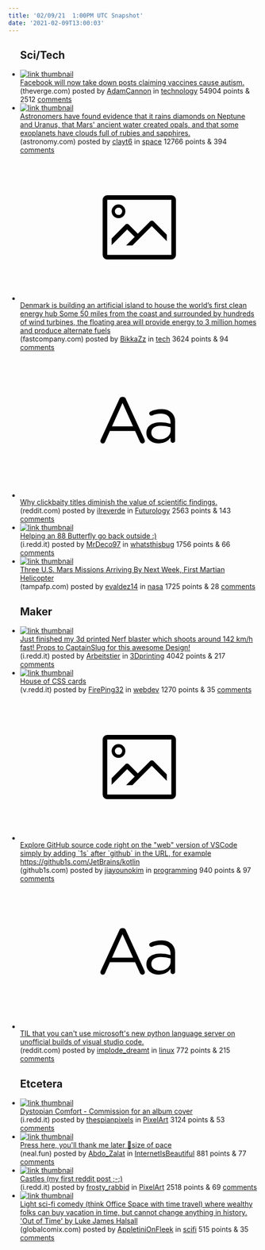 ```yaml
---
title: '02/09/21  1:00PM UTC Snapshot'
date: '2021-02-09T13:00:03'
---
```

<ul>
<h2>Sci/Tech</h2>

<li><a href='https://www.theverge.com/2021/2/8/22272883/facebook-covid-19-vaccine-misinformation-expanded-removal-autism'><img src='https://a.thumbs.redditmedia.com/TRXos3e2MhEgc7FCE6nRaqzBodq39gOfW3szVDibVZ8.jpg' alt='link thumbnail'></a><div><div class='linkTitle'><a href='https://www.theverge.com/2021/2/8/22272883/facebook-covid-19-vaccine-misinformation-expanded-removal-autism'>Facebook will now take down posts claiming vaccines cause autism.</a></div>(theverge.com) posted by <a href='https://www.reddit.com/user/AdamCannon'>AdamCannon</a> in <a href='https://www.reddit.com/r/technology'>technology</a> 54904 points & 2512 <a href='https://www.reddit.com/r/technology/comments/lfopa3/facebook_will_now_take_down_posts_claiming/'>comments</a></div></li>

<li><a href='https://astronomy.com/news/2021/02/outer-space-is-a-treasure-chest-of-gemstones'><img src='https://a.thumbs.redditmedia.com/WRoeRoEguD1DHJjUznNo48iT9mM9qgE6T66lqiJENb4.jpg' alt='link thumbnail'></a><div><div class='linkTitle'><a href='https://astronomy.com/news/2021/02/outer-space-is-a-treasure-chest-of-gemstones'>Astronomers have found evidence that it rains diamonds on Neptune and Uranus, that Mars' ancient water created opals, and that some exoplanets have clouds full of rubies and sapphires.</a></div>(astronomy.com) posted by <a href='https://www.reddit.com/user/clayt6'>clayt6</a> in <a href='https://www.reddit.com/r/space'>space</a> 12766 points & 394 <a href='https://www.reddit.com/r/space/comments/lfm4r7/astronomers_have_found_evidence_that_it_rains/'>comments</a></div></li>

<li><a href='https://www.fastcompany.com/90601986/denmark-is-building-an-artificial-island-to-house-the-worlds-first-clean-energy-hub'><svg version='1.1' viewBox='-34 -14 104 64' preserveAspectRatio='xMidYMid meet' xmlns='http://www.w3.org/2000/svg' xmlns:xlink='http://www.w3.org/1999/xlink'>
    <title>link thumbnail</title>
    <path d='M32,4H4A2,2,0,0,0,2,6V30a2,2,0,0,0,2,2H32a2,2,0,0,0,2-2V6A2,2,0,0,0,32,4ZM4,30V6H32V30Z'></path>
    <path d='M8.92,14a3,3,0,1,0-3-3A3,3,0,0,0,8.92,14Zm0-4.6A1.6,1.6,0,1,1,7.33,11,1.6,1.6,0,0,1,8.92,9.41Z'></path>
    <path d='M22.78,15.37l-5.4,5.4-4-4a1,1,0,0,0-1.41,0L5.92,22.9v2.83l6.79-6.79L16,22.18l-3.75,3.75H15l8.45-8.45L30,24V21.18l-5.81-5.81A1,1,0,0,0,22.78,15.37Z'></path>
    </svg></a><div><div class='linkTitle'><a href='https://www.fastcompany.com/90601986/denmark-is-building-an-artificial-island-to-house-the-worlds-first-clean-energy-hub'>Denmark is building an artificial island to house the world’s first clean energy hub Some 50 miles from the coast and surrounded by hundreds of wind turbines, the floating area will provide energy to 3 million homes and produce alternate fuels</a></div>(fastcompany.com) posted by <a href='https://www.reddit.com/user/BikkaZz'>BikkaZz</a> in <a href='https://www.reddit.com/r/tech'>tech</a> 3624 points & 94 <a href='https://www.reddit.com/r/tech/comments/lfr6gg/denmark_is_building_an_artificial_island_to_house/'>comments</a></div></li>

<li><a href='https://www.reddit.com/r/Futurology/comments/lfcbh4/why_clickbaity_titles_diminish_the_value_of/'><svg version='1.1' viewBox='-34 -12 104 64' preserveAspectRatio='xMidYMid slice' xmlns='http://www.w3.org/2000/svg' xmlns:xlink='http://www.w3.org/1999/xlink'>
    <title>text link thumbnail</title>
    <path d='M12.19,8.84a1.45,1.45,0,0,0-1.4-1h-.12a1.46,1.46,0,0,0-1.42,1L1.14,26.56a1.29,1.29,0,0,0-.14.59,1,1,0,0,0,1,1,1.12,1.12,0,0,0,1.08-.77l2.08-4.65h11l2.08,4.59a1.24,1.24,0,0,0,1.12.83,1.08,1.08,0,0,0,1.08-1.08,1.64,1.64,0,0,0-.14-.57ZM6.08,20.71l4.59-10.22,4.6,10.22Z'>
    </path>
    <path d='M32.24,14.78A6.35,6.35,0,0,0,27.6,13.2a11.36,11.36,0,0,0-4.7,1,1,1,0,0,0-.58.89,1,1,0,0,0,.94.92,1.23,1.23,0,0,0,.39-.08,8.87,8.87,0,0,1,3.72-.81c2.7,0,4.28,1.33,4.28,3.92v.5a15.29,15.29,0,0,0-4.42-.61c-3.64,0-6.14,1.61-6.14,4.64v.05c0,2.95,2.7,4.48,5.37,4.48a6.29,6.29,0,0,0,5.19-2.48V26.9a1,1,0,0,0,1,1,1,1,0,0,0,1-1.06V19A5.71,5.71,0,0,0,32.24,14.78Zm-.56,7.7c0,2.28-2.17,3.89-4.81,3.89-1.94,0-3.61-1.06-3.61-2.86v-.06c0-1.8,1.5-3,4.2-3a15.2,15.2,0,0,1,4.22.61Z'>
    </path>
    </svg></a><div><div class='linkTitle'><a href='https://www.reddit.com/r/Futurology/comments/lfcbh4/why_clickbaity_titles_diminish_the_value_of/'>Why clickbaity titles diminish the value of scientific findings.</a></div>(reddit.com) posted by <a href='https://www.reddit.com/user/ilreverde'>ilreverde</a> in <a href='https://www.reddit.com/r/Futurology'>Futurology</a> 2563 points & 143 <a href='https://www.reddit.com/r/Futurology/comments/lfcbh4/why_clickbaity_titles_diminish_the_value_of/'>comments</a></div></li>

<li><a href='https://i.redd.it/8p8zrrc0gag61.jpg'><img src='https://a.thumbs.redditmedia.com/gFR8eovgfR65KI72LIrYAEblaqas50BMMPIzQWpo3o0.jpg' alt='link thumbnail'></a><div><div class='linkTitle'><a href='https://i.redd.it/8p8zrrc0gag61.jpg'>Helping an 88 Butterfly go back outside :)</a></div>(i.redd.it) posted by <a href='https://www.reddit.com/user/MrDeco97'>MrDeco97</a> in <a href='https://www.reddit.com/r/whatsthisbug'>whatsthisbug</a> 1756 points & 66 <a href='https://www.reddit.com/r/whatsthisbug/comments/lfgs32/helping_an_88_butterfly_go_back_outside/'>comments</a></div></li>

<li><a href='https://www.tampafp.com/three-u-s-mars-missions-arriving-by-next-week-first-martian-helicopter/'><img src='https://b.thumbs.redditmedia.com/oibKwBsReQ4f0EgqLzcXyLYfm2IOl5VvFRmF_4GZVYo.jpg' alt='link thumbnail'></a><div><div class='linkTitle'><a href='https://www.tampafp.com/three-u-s-mars-missions-arriving-by-next-week-first-martian-helicopter/'>Three U.S. Mars Missions Arriving By Next Week, First Martian Helicopter</a></div>(tampafp.com) posted by <a href='https://www.reddit.com/user/evaldez14'>evaldez14</a> in <a href='https://www.reddit.com/r/nasa'>nasa</a> 1725 points & 28 <a href='https://www.reddit.com/r/nasa/comments/lfijg2/three_us_mars_missions_arriving_by_next_week/'>comments</a></div></li>

<h2>Maker</h2>

<li><a href='https://i.redd.it/p0q6x7g7s9g61.jpg'><img src='https://b.thumbs.redditmedia.com/bAbDT0bHRdZjpT_Mfu84KJIy4zfv5i69Nl0Jp8A-pjA.jpg' alt='link thumbnail'></a><div><div class='linkTitle'><a href='https://i.redd.it/p0q6x7g7s9g61.jpg'>Just finished my 3d printed Nerf blaster which shoots around 142 km/h fast! Props to CaptainSlug for this awesome Design!</a></div>(i.redd.it) posted by <a href='https://www.reddit.com/user/Arbeitstier'>Arbeitstier</a> in <a href='https://www.reddit.com/r/3Dprinting'>3Dprinting</a> 4042 points & 217 <a href='https://www.reddit.com/r/3Dprinting/comments/lfdsoy/just_finished_my_3d_printed_nerf_blaster_which/'>comments</a></div></li>

<li><a href='https://v.redd.it/zqhx3r8snag61'><img src='https://a.thumbs.redditmedia.com/bSueZ4nJtBDpX-OAerNw-L66oNYoZQZnGi7VDN3II94.jpg' alt='link thumbnail'></a><div><div class='linkTitle'><a href='https://v.redd.it/zqhx3r8snag61'>House of CSS cards</a></div>(v.redd.it) posted by <a href='https://www.reddit.com/user/FirePing32'>FirePing32</a> in <a href='https://www.reddit.com/r/webdev'>webdev</a> 1270 points & 35 <a href='https://www.reddit.com/r/webdev/comments/lfhrsf/house_of_css_cards/'>comments</a></div></li>

<li><a href='https://github1s.com/JetBrains/kotlin'><svg version='1.1' viewBox='-34 -14 104 64' preserveAspectRatio='xMidYMid meet' xmlns='http://www.w3.org/2000/svg' xmlns:xlink='http://www.w3.org/1999/xlink'>
    <title>link thumbnail</title>
    <path d='M32,4H4A2,2,0,0,0,2,6V30a2,2,0,0,0,2,2H32a2,2,0,0,0,2-2V6A2,2,0,0,0,32,4ZM4,30V6H32V30Z'></path>
    <path d='M8.92,14a3,3,0,1,0-3-3A3,3,0,0,0,8.92,14Zm0-4.6A1.6,1.6,0,1,1,7.33,11,1.6,1.6,0,0,1,8.92,9.41Z'></path>
    <path d='M22.78,15.37l-5.4,5.4-4-4a1,1,0,0,0-1.41,0L5.92,22.9v2.83l6.79-6.79L16,22.18l-3.75,3.75H15l8.45-8.45L30,24V21.18l-5.81-5.81A1,1,0,0,0,22.78,15.37Z'></path>
    </svg></a><div><div class='linkTitle'><a href='https://github1s.com/JetBrains/kotlin'>Explore GitHub source code right on the "web" version of VSCode simply by adding `1s` after `github` in the URL, for example https://github1s.com/JetBrains/kotlin</a></div>(github1s.com) posted by <a href='https://www.reddit.com/user/jiayounokim'>jiayounokim</a> in <a href='https://www.reddit.com/r/programming'>programming</a> 940 points & 97 <a href='https://www.reddit.com/r/programming/comments/lfpngg/explore_github_source_code_right_on_the_web/'>comments</a></div></li>

<li><a href='https://www.reddit.com/r/linux/comments/lfi9in/til_that_you_cant_use_microsofts_new_python/'><svg version='1.1' viewBox='-34 -12 104 64' preserveAspectRatio='xMidYMid slice' xmlns='http://www.w3.org/2000/svg' xmlns:xlink='http://www.w3.org/1999/xlink'>
    <title>text link thumbnail</title>
    <path d='M12.19,8.84a1.45,1.45,0,0,0-1.4-1h-.12a1.46,1.46,0,0,0-1.42,1L1.14,26.56a1.29,1.29,0,0,0-.14.59,1,1,0,0,0,1,1,1.12,1.12,0,0,0,1.08-.77l2.08-4.65h11l2.08,4.59a1.24,1.24,0,0,0,1.12.83,1.08,1.08,0,0,0,1.08-1.08,1.64,1.64,0,0,0-.14-.57ZM6.08,20.71l4.59-10.22,4.6,10.22Z'>
    </path>
    <path d='M32.24,14.78A6.35,6.35,0,0,0,27.6,13.2a11.36,11.36,0,0,0-4.7,1,1,1,0,0,0-.58.89,1,1,0,0,0,.94.92,1.23,1.23,0,0,0,.39-.08,8.87,8.87,0,0,1,3.72-.81c2.7,0,4.28,1.33,4.28,3.92v.5a15.29,15.29,0,0,0-4.42-.61c-3.64,0-6.14,1.61-6.14,4.64v.05c0,2.95,2.7,4.48,5.37,4.48a6.29,6.29,0,0,0,5.19-2.48V26.9a1,1,0,0,0,1,1,1,1,0,0,0,1-1.06V19A5.71,5.71,0,0,0,32.24,14.78Zm-.56,7.7c0,2.28-2.17,3.89-4.81,3.89-1.94,0-3.61-1.06-3.61-2.86v-.06c0-1.8,1.5-3,4.2-3a15.2,15.2,0,0,1,4.22.61Z'>
    </path>
    </svg></a><div><div class='linkTitle'><a href='https://www.reddit.com/r/linux/comments/lfi9in/til_that_you_cant_use_microsofts_new_python/'>TIL that you can't use microsoft's new python language server on unofficial builds of visual studio code.</a></div>(reddit.com) posted by <a href='https://www.reddit.com/user/implode_dreamt'>implode_dreamt</a> in <a href='https://www.reddit.com/r/linux'>linux</a> 772 points & 215 <a href='https://www.reddit.com/r/linux/comments/lfi9in/til_that_you_cant_use_microsofts_new_python/'>comments</a></div></li>

<h2>Etcetera</h2>

<li><a href='https://i.redd.it/0k182m9u6bg61.png'><img src='https://b.thumbs.redditmedia.com/wA8JMV759Ilf6LxzwrA6UnsyycMxlFhkxDPHbkR4R1A.jpg' alt='link thumbnail'></a><div><div class='linkTitle'><a href='https://i.redd.it/0k182m9u6bg61.png'>Dystopian Comfort - Commission for an album cover</a></div>(i.redd.it) posted by <a href='https://www.reddit.com/user/thespianpixels'>thespianpixels</a> in <a href='https://www.reddit.com/r/PixelArt'>PixelArt</a> 3124 points & 53 <a href='https://www.reddit.com/r/PixelArt/comments/lfk7my/dystopian_comfort_commission_for_an_album_cover/'>comments</a></div></li>

<li><a href='https://neal.fun/size-of-space'><img src='https://b.thumbs.redditmedia.com/fmC1T21FCunjOVCFj_3Q1vb8NV9vuyL21_Sc2oq4kIk.jpg' alt='link thumbnail'></a><div><div class='linkTitle'><a href='https://neal.fun/size-of-space'>Press here, you'll thank me later 🚀size of pace</a></div>(neal.fun) posted by <a href='https://www.reddit.com/user/Abdo_Zalat'>Abdo_Zalat</a> in <a href='https://www.reddit.com/r/InternetIsBeautiful'>InternetIsBeautiful</a> 881 points & 77 <a href='https://www.reddit.com/r/InternetIsBeautiful/comments/lfcaby/press_here_youll_thank_me_later_size_of_pace/'>comments</a></div></li>

<li><a href='https://i.redd.it/908u2h2xoag61.png'><img src='https://b.thumbs.redditmedia.com/GO4QfLUkWxbTjThEeqvlpyyNF3ccpRN78k6yP0H90Yg.jpg' alt='link thumbnail'></a><div><div class='linkTitle'><a href='https://i.redd.it/908u2h2xoag61.png'>Castles (my first reddit post ;-;)</a></div>(i.redd.it) posted by <a href='https://www.reddit.com/user/frosty_rabbid'>frosty_rabbid</a> in <a href='https://www.reddit.com/r/PixelArt'>PixelArt</a> 2518 points & 69 <a href='https://www.reddit.com/r/PixelArt/comments/lfi087/castles_my_first_reddit_post/'>comments</a></div></li>

<li><a href='https://globalcomix.com/c/out-of-time/chapters/en/1/1?utm_medium=social&amp;utm_source=reddit&amp;utm_campaign=GCout-of-time020821&amp;utm_term=r-scifi'><img src='https://b.thumbs.redditmedia.com/WXp9q-J8sBWl4_XfKjPEkyv8DpLDbM7XrHTJVFPHX8M.jpg' alt='link thumbnail'></a><div><div class='linkTitle'><a href='https://globalcomix.com/c/out-of-time/chapters/en/1/1?utm_medium=social&amp;utm_source=reddit&amp;utm_campaign=GCout-of-time020821&amp;utm_term=r-scifi'>Light sci-fi comedy (think Office Space with time travel) where wealthy folks can buy vacation in time, but cannot change anything in history. 'Out of Time' by Luke James Halsall</a></div>(globalcomix.com) posted by <a href='https://www.reddit.com/user/AppletiniOnFleek'>AppletiniOnFleek</a> in <a href='https://www.reddit.com/r/scifi'>scifi</a> 515 points & 35 <a href='https://www.reddit.com/r/scifi/comments/lffytd/light_scifi_comedy_think_office_space_with_time/'>comments</a></div></li>

</ul>
